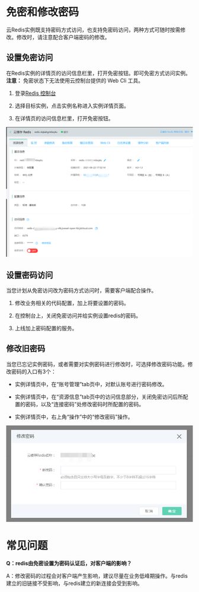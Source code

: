 # 免密和修改密码

云Redis实例既支持密码方式访问，也支持免密码访问，两种方式可随时按需修改。修改时，请注意配合客户端密码的修改。

## 设置免密访问

在Redis实例的详情页的访问信息栏里，打开免密按钮。即可免密方式访问实例。**注意：** 免密状态下无法使用云控制台提供的 Web Cli 工具。

1. 登录[Redis 控制台](https://redis-console.jdcloud.com/redis)

2. 选择目标实例，点击实例名称进入实例详情页面。

3. 在详情页的访问信息栏里，打开免密按钮。

![](../../../../../image/Redis/Change-Password-1.png)


## 设置密码访问

当您计划从免密访问改为密码方式访问时，需要客户端配合操作。

1. 修改业务相关的代码配置，加上将要设置的密码。

2. 在控制台上，关闭免密访问并给实例设置redis的密码。

3. 上线加上密码配置的服务。


## 修改旧密码

当您已忘记实例密码，或者需要对实例密码进行修改时，可选择修改密码功能。修改密码的入口有3个：

- 实例详情页中，在“账号管理”tab页中，对默认账号进行密码修改。

- 实例详情页中，在“资源信息”tab页中的访问信息部分，关闭免密访问后所配置的密码，以及“连接密码”处修改密码时所配置的密码。

- 实例详情页中，右上角“操作”中的“修改密码”操作。

![](../../../../../image/Redis/Change-Password-2.png)


#  常见问题

**Q：redis由免密设置为密码认证后，对客户端的影响？**

A：修改密码的过程会对客户端产生影响，建议尽量在业务低峰期操作。与redis建立的旧链接不受影响，与redis建立的新连接会受到影响。


